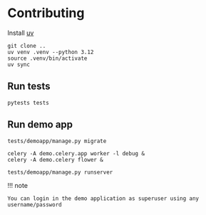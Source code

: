 # Contributing


Install [uv](https://docs.astral.sh/uv/)


    git clone ..
    uv venv .venv --python 3.12
    source .venv/bin/activate
    uv sync


## Run tests
    pytests tests


## Run demo app

    tests/demoapp/manage.py migrate

    celery -A demo.celery.app worker -l debug &
    celery -A demo.celery flower &
    
    tests/demoapp/manage.py runserver

!!! note 

    You can login in the demo application as superuser using any username/password

